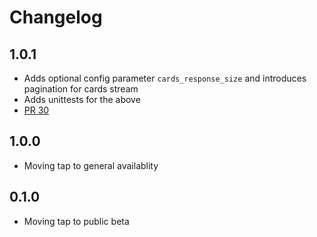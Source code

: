 # Changelog

## 1.0.1
  * Adds optional config parameter `cards_response_size` and introduces pagination for cards stream
  * Adds unittests for the above
  * [PR 30](https://github.com/singer-io/tap-trello/pull/30)

## 1.0.0
  * Moving tap to general availablity

## 0.1.0
  * Moving tap to public beta
